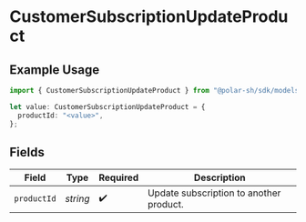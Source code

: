 # CustomerSubscriptionUpdateProduct

## Example Usage

```typescript
import { CustomerSubscriptionUpdateProduct } from "@polar-sh/sdk/models/components/customersubscriptionupdateproduct.js";

let value: CustomerSubscriptionUpdateProduct = {
  productId: "<value>",
};
```

## Fields

| Field                                   | Type                                    | Required                                | Description                             |
| --------------------------------------- | --------------------------------------- | --------------------------------------- | --------------------------------------- |
| `productId`                             | *string*                                | :heavy_check_mark:                      | Update subscription to another product. |